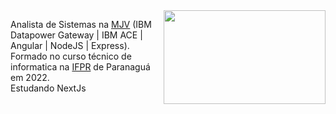 <img src="https://c.tenor.com/45bmFkoznYMAAAAC/great-job.gif" height="150px" width="258.75px" align="right">

Analista de Sistemas na [MJV](https://www.mjvinnovation.com/pt-br/) (IBM Datapower Gateway | IBM ACE | Angular | NodeJS | Express). \
Formado no curso técnico de informatica na [IFPR](https://paranagua.ifpr.edu.br/) de Paranaguá em 2022.\
Estudando NextJs
